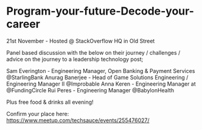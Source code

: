 # Program-your-future-Decode-your-career
21st November - Hosted @ StackOverflow HQ in Old Street

Panel based discussion with the below on their journey / challenges / advice on the journey to a leadership technology post;

Sam Everington - Engineering Manager, Open Banking & Payment Services @StarlingBank 
Anurag Banerjee  - Head of Game Solutions Engineering / Engineering Manager II @Improbable 
Anna Keren - Engineering Manager at @FundingCircle
Rui Peres - Engineering Manager @BabylonHealth

Plus free food & drinks all evening!

Confirm your place here: https://www.meetup.com/techsauce/events/255476027/
